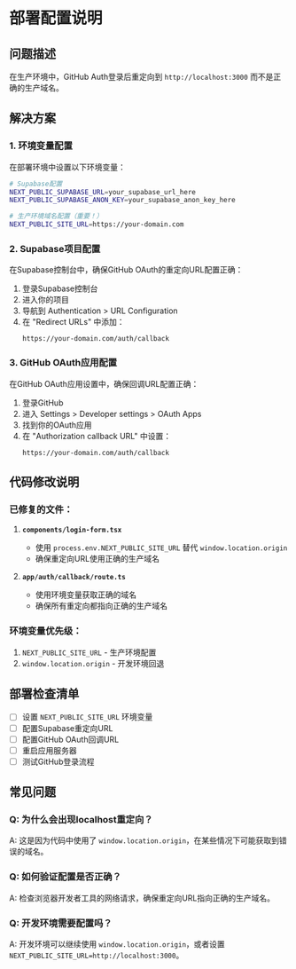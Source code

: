 # 部署配置说明

## 问题描述
在生产环境中，GitHub Auth登录后重定向到 `http://localhost:3000` 而不是正确的生产域名。

## 解决方案

### 1. 环境变量配置
在部署环境中设置以下环境变量：

```bash
# Supabase配置
NEXT_PUBLIC_SUPABASE_URL=your_supabase_url_here
NEXT_PUBLIC_SUPABASE_ANON_KEY=your_supabase_anon_key_here

# 生产环境域名配置（重要！）
NEXT_PUBLIC_SITE_URL=https://your-domain.com
```

### 2. Supabase项目配置
在Supabase控制台中，确保GitHub OAuth的重定向URL配置正确：

1. 登录Supabase控制台
2. 进入你的项目
3. 导航到 Authentication > URL Configuration
4. 在 "Redirect URLs" 中添加：
   ```
   https://your-domain.com/auth/callback
   ```

### 3. GitHub OAuth应用配置
在GitHub OAuth应用设置中，确保回调URL配置正确：

1. 登录GitHub
2. 进入 Settings > Developer settings > OAuth Apps
3. 找到你的OAuth应用
4. 在 "Authorization callback URL" 中设置：
   ```
   https://your-domain.com/auth/callback
   ```

## 代码修改说明

### 已修复的文件：

1. **`components/login-form.tsx`**
   - 使用 `process.env.NEXT_PUBLIC_SITE_URL` 替代 `window.location.origin`
   - 确保重定向URL使用正确的生产域名

2. **`app/auth/callback/route.ts`**
   - 使用环境变量获取正确的域名
   - 确保所有重定向都指向正确的生产域名

### 环境变量优先级：
1. `NEXT_PUBLIC_SITE_URL` - 生产环境配置
2. `window.location.origin` - 开发环境回退

## 部署检查清单

- [ ] 设置 `NEXT_PUBLIC_SITE_URL` 环境变量
- [ ] 配置Supabase重定向URL
- [ ] 配置GitHub OAuth回调URL
- [ ] 重启应用服务器
- [ ] 测试GitHub登录流程

## 常见问题

### Q: 为什么会出现localhost重定向？
A: 这是因为代码中使用了 `window.location.origin`，在某些情况下可能获取到错误的域名。

### Q: 如何验证配置是否正确？
A: 检查浏览器开发者工具的网络请求，确保重定向URL指向正确的生产域名。

### Q: 开发环境需要配置吗？
A: 开发环境可以继续使用 `window.location.origin`，或者设置 `NEXT_PUBLIC_SITE_URL=http://localhost:3000`。 